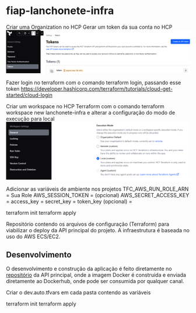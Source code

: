 # fiap-lanchonete-infra

Criar uma Organization no HCP
Gerar um token da sua conta no HCP
![alt text](image-1.png)

Fazer login no terraform com o comando terraform login, passando esse token
https://developer.hashicorp.com/terraform/tutorials/cloud-get-started/cloud-login

Criar um workspace no HCP Terraform com o comando terraform workspace new lanchonete-infra e alterar a configuração do modo de execução para local
![alt text](image.png)

Adicionar as variáveis de ambiente nos projetos
TFC_AWS_RUN_ROLE_ARN = Sua Role
AWS_SESSION_TOKEN = (opcional)
AWS_SECRET_ACCESS_KEY =
access_key =
secret_key =
token_key (opcional) =

terraform init
terraform apply

Repositório contendo os arquivos de configuração (Terraform) para viabilizar o deploy da API principal do projeto. A infraestrutura é baseada no uso do AWS ECS/EC2.

## Desenvolvimento

O desenvolvimento e construção da aplicação é feito diretamente no [repositório](https://github.com/fiap-9soat/fiap-lanchonete) da API principal, onde a imagem Docker é construida e enviada diretamente ao Dockerhub, onde pode ser consumida por qualquer canal.

Criar o dev.auto.tfvars em cada pasta contendo as variáveis

terraform init
terraform apply

